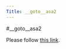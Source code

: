 ```yaml
---
Title: __goto__asa2
---
```

#__goto__asa2
<head><meta http-equiv="refresh" content="1; url=%base_url%/research/snf16" /></head><body><p>Please follow <a href="%base_url%/research/snf16">this link</a>.</p></body>
